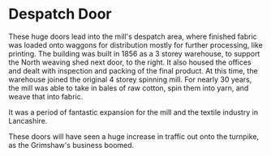 # Despatch Door

These huge doors lead into the mill's despatch area, where finished fabric was loaded onto waggons for distribution mostly for further processing, like printing.
The building was built in 1856 as a 3 storey warehouse, to support the North weaving shed next door, to the right. It also housed the offices and dealt with inspection and packing of the final product. 
At this time, the warehouse joined the original 4 storey spinning mill. 
For nearly 30 years, the mill was able to take in bales of raw cotton, spin them into yarn, and weave that into fabric.

It was a period of fantastic expansion for the mill and the textile industry in Lancashire. 

These doors will have seen a huge increase in traffic out onto the turnpike, as the Grimshaw's business boomed.